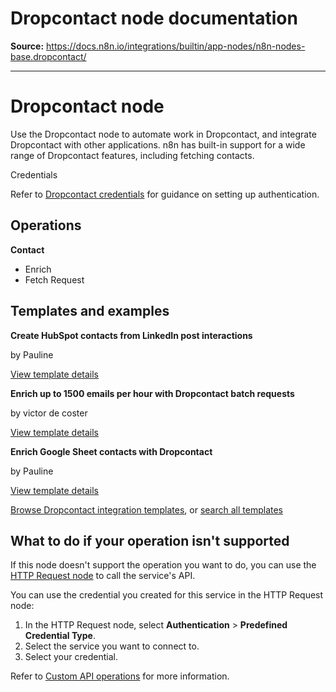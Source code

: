 # Dropcontact node documentation

**Source:** https://docs.n8n.io/integrations/builtin/app-nodes/n8n-nodes-base.dropcontact/

---

# Dropcontact node

Use the Dropcontact node to automate work in Dropcontact, and integrate Dropcontact with other applications. n8n has built-in support for a wide range of Dropcontact features, including fetching contacts.

Credentials

Refer to [Dropcontact credentials](../../credentials/dropcontact/) for guidance on setting up authentication.

## Operations

**Contact**
- Enrich
- Fetch Request

## Templates and examples

**Create HubSpot contacts from LinkedIn post interactions**

by Pauline

[View template details](https://n8n.io/workflows/1323-create-hubspot-contacts-from-linkedin-post-interactions/)

**Enrich up to 1500 emails per hour with Dropcontact batch requests**

by victor de coster

[View template details](https://n8n.io/workflows/2272-enrich-up-to-1500-emails-per-hour-with-dropcontact-batch-requests/)

**Enrich Google Sheet contacts with Dropcontact**

by Pauline

[View template details](https://n8n.io/workflows/1304-enrich-google-sheet-contacts-with-dropcontact/)

[Browse Dropcontact integration templates](https://n8n.io/integrations/dropcontact/), or [search all templates](https://n8n.io/workflows/)

## What to do if your operation isn't supported

If this node doesn't support the operation you want to do, you can use the [HTTP Request node](../../core-nodes/n8n-nodes-base.httprequest/) to call the service's API.

You can use the credential you created for this service in the HTTP Request node:

1. In the HTTP Request node, select **Authentication** > **Predefined Credential Type**.
2. Select the service you want to connect to.
3. Select your credential.

Refer to [Custom API operations](../../../custom-operations/) for more information.
